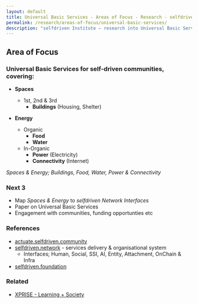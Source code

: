 ```yaml
---
layout: default
title: Universal Basic Services - Areas of Focus - Research - selfdriven Institute
permalink: /research/areas-of-focus/universal-basic-services/
description: "selfdriven Institute — research into Universal Basic Services."
---
```


## Area of Focus

### Universal Basic Services for self-driven communities, covering:

- **Spaces**
    - 1st, 2nd & 3rd
        - **Buildings** (Housing, Shelter)

- **Energy**
    - Organic
        - **Food**
        - **Water**
    - In-Organic
        - **Power** (Electricity)
        - **Connectivity** (Internet)

*Spaces & Energy; Buildings, Food, Water, Power & Connectivity*

### Next 3

- Map *Spaces & Energy* to *selfdriven Network Interfaces*
- Paper on Universal Basic Services
- Engagement with communities, funding opportunties etc

### References

- [actuate.selfdriven.community](https://actuate.selfdriven.community)
- [selfdriven.network](https://selfdriven.network) - services delivery & organisational system
    - Interfaces; Human, Social, SSI, AI, Entity, Attachment, OnChain & Infra
- [selfdriven.foundation](https://selfdriven.foundation)

### Related
- [XPRISE - Learning + Society](https://www.xprize.org/focus-areas/learning-society)
